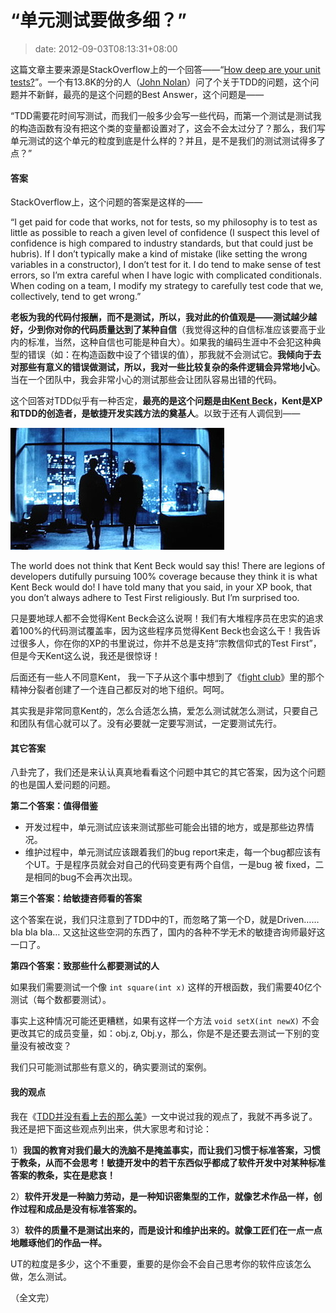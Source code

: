 # “单元测试要做多细？”
>date: 2012-09-03T08:13:31+08:00


这篇文章主要来源是StackOverflow上的一个回答——“[How deep are your unit tests?](http://stackoverflow.com/questions/153234/how-deep-are-your-unit-tests "How deep are your unit tests?")”。一个有13.8K的分的人（[John Nolan](http://stackoverflow.com/users/1116/john-nolan)）问了个关于TDD的问题，这个问题并不新鲜，最亮的是这个问题的Best Answer，这个问题是——


“TDD需要花时间写测试，而我们一般多少会写一些代码，而第一个测试是测试我的构造函数有没有把这个类的变量都设置对了，这会不会太过分了？那么，我们写单元测试的这个单元的粒度到底是什么样的？并且，是不是我们的测试测试得多了点？”


#### 答案


StackOverflow上，这个问题的答案是这样的——


“I get paid for code that works, not for tests, so my philosophy is to test as little as possible to reach a given level of confidence (I suspect this level of confidence is high compared to industry standards, but that could just be hubris). If I don’t typically make a kind of mistake (like setting the wrong variables in a constructor), I don’t test for it. I do tend to make sense of test errors, so I’m extra careful when I have logic with complicated conditionals. When coding on a team, I modify my strategy to carefully test code that we, collectively, tend to get wrong.”


**老板为我的代码付报酬，而不是测试，所以，我对此的价值观是——测试越少越好，少到你对你的代码质量达到了某种自信**（我觉得这种的自信标准应该要高于业内的标准，当然，这种自信也可能是种自大）。如果我的编码生涯中不会犯这种典型的错误（如：在构造函数中设了个错误的值），那我就不会测试它。**我倾向于去对那些有意义的错误做测试，所以，我对一些比较复杂的条件逻辑会异常地小心**。当在一个团队中，我会非常小心的测试那些会让团队容易出错的代码。


这个回答对TDD似乎有一种否定，**最亮的是这个问题是由[Kent Beck](https://en.wikipedia.org/wiki/Kent_Beck)，Kent是XP和TDD的创造者，是敏捷开发实践方法的奠基人**。以致于还有人调侃到——



![](/assets/images/coolshell.cn/wp-content/uploads/2012/09/fight.jpg "fight club")


The world does not think that Kent Beck would say this! There are legions of developers dutifully pursuing 100% coverage because they think it is what Kent Beck would do! I have told many that you said, in your XP book, that you don’t always adhere to Test First religiously. But I’m surprised too.


只是要地球人都不会觉得Kent Beck会这么说啊！我们有大堆程序员在忠实的追求着100%的代码测试覆盖率，因为这些程序员觉得Kent Beck也会这么干！我告诉过很多人，你在你的XP的书里说过，你并不总是支持“宗教信仰式的Test First”，但是今天Kent这么说，我还是很惊讶！


后面还有一些人不同意Kent， 我一下子从这个事中想到了《[fight club](http://movie.douban.com/subject/1292000/)》里的那个精神分裂者创建了一个连自己都反对的地下组织。呵呵。


其实我是非常同意Kent的，怎么合适怎么搞，爱怎么测试就怎么测试，只要自己和团队有信心就可以了。没有必要就一定要写测试，一定要测试先行。


#### 其它答案


八卦完了，我们还是来认认真真地看看这个问题中其它的其它答案，因为这个问题的也是国人爱问题的问题。


**第二个答案：值得借鉴**


* 开发过程中，单元测试应该来测试那些可能会出错的地方，或是那些边界情况。
* 维护过程中，单元测试应该跟着我们的bug report来走，每一个bug都应该有个UT。于是程序员就会对自己的代码变更有两个自信，一是bug 被 fixed，二是相同的bug不会再次出现。


**第三个答案：给敏捷咨师看的答案**


这个答案在说，我们只注意到了TDD中的T，而忽略了第一个D，就是Driven…… bla bla bla… 又这扯这些空洞的东西了，国内的各种不学无术的敏捷咨询师最好这一口了。


**第四个答案：致那些什么都要测试的人**


如果我们需要测试一个像 `int square(int x)` 这样的开根函数，我们需要40亿个测试（每个数都要测试）。


事实上这种情况可能还更糟糕，如果有这样一个方法 `void setX(int newX)` 不会更改其它的成员变量，如：obj.z, Obj.y，那么，你是不是还要去测试一下别的变量没有被改变？


我们只可能测试那些有意义的，确实要测试的案例。


#### 我的观点


我在《[TDD并没有看上去的那么美](https://coolshell.cn/articles/3649.html "TDD并不是看上去的那么美")》一文中说过我的观点了，我就不再多说了。我还是把下面这些观点列出来，供大家思考和讨论：


1）**我国的教育对我们最大的洗脑不是掩盖事实，而让我们习惯于标准答案，习惯于教条，从而不会思考！敏捷开发中的若干东西似乎都成了软件开发中对某种标准答案的教条，实在是悲哀！**


2）**软件开发是一种脑力劳动，是一种知识密集型的工作，就像艺术作品一样，创作过程和成品是没有标准答案的。**


3）**软件的质量不是测试出来的，而是设计和维护出来的。就像工匠们在一点一点地雕琢他们的作品一样。**


UT的粒度是多少，这个不重要，重要的是你会不会自己思考你的软件应该怎么做，怎么测试。


（全文完）


